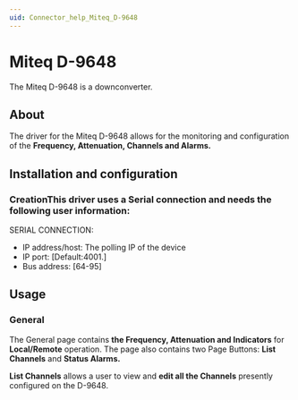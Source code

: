 ```yaml
---
uid: Connector_help_Miteq_D-9648
---
```


# Miteq D-9648

The Miteq D-9648 is a downconverter.

## About

The driver for the Miteq D-9648 allows for the monitoring and configuration of the **Frequency, Attenuation, Channels and Alarms.**

## Installation and configuration

### CreationThis driver uses a Serial connection and needs the following user information:

SERIAL CONNECTION:

- IP address/host: The polling IP of the device
- IP port: \[Default:4001.\]
- Bus address: \[64-95\]

## Usage

### General

The General page contains **the Frequency, Attenuation and Indicators** for **Local/Remote** operation.
The page also contains two Page Buttons: **List Channels** and **Status Alarms.**

**List Channels** allows a user to view and **edit all the Channels** presently configured on the D-9648.
